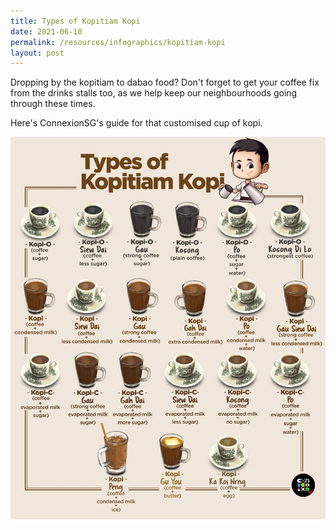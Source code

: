 ```yaml
---
title: Types of Kopitiam Kopi
date: 2021-06-10
permalink: /resources/infographics/kopitiam-kopi
layout: post
---
```


Dropping by the kopitiam to dabao food? Don't forget to get your coffee fix from the drinks stalls too, as we help keep our neighbourhoods going through these times. 

Here's ConnexionSG's guide for that customised cup of kopi.

![Alt text for image on Isomer site](/images/types_kopi.jpg)